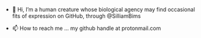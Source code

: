 - 👋 Hi, I’m a human creature whose biological agency may find occasional fits of expression on GitHub, through @SilliamBims

- 📫 How to reach me ... my github handle at protonmail.com


